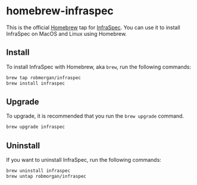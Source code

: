 # homebrew-infraspec

This is the official [Homebrew](https://brew.sh/) tap for [InfraSpec](https://github.com/robmorgan/infraspec). You can
use it to install InfraSpec on MacOS and Linux using Homebrew.

## Install

To install InfraSpec with Homebrew, aka `brew`, run the following commands:

```bash
brew tap robmorgan/infraspec
brew install infraspec
```

## Upgrade

To upgrade, it is recommended that you run the `brew upgrade` command.

```bash
brew upgrade infraspec
```

## Uninstall

If you want to uninstall InfraSpec, run the following commands:

```bash
brew uninstall infraspec
brew untap robmorgan/infraspec
```
